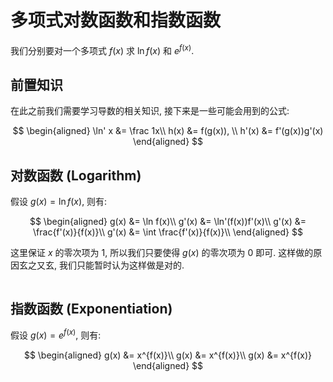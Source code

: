 # 多项式对数函数和指数函数

我们分别要对一个多项式 $f(x)$ 求 $\ln f(x)$ 和 $e^{f(x)}$.

## 前置知识

在此之前我们需要学习导数的相关知识, 接下来是一些可能会用到的公式:

$$
\begin{aligned}
\ln' x &= \frac 1x\\
h(x) &= f(g(x)), \\
h'(x) &= f'(g(x))g'(x)
\end{aligned}
$$

## 对数函数 (Logarithm)

假设 $g(x) = \ln f(x)$, 则有:

$$
\begin{aligned}
g(x) &= \ln f(x)\\
g'(x) &= \ln'(f(x))f'(x)\\
g'(x) &= \frac{f'(x)}{f(x)}\\
g'(x) &= \int \frac{f'(x)}{f(x)}\\
\end{aligned}
$$

这里保证 $x$ 的零次项为 $1$, 所以我们只要使得 $g(x)$ 的零次项为 $0$ 即可. 这样做的原因玄之又玄, 我们只能暂时认为这样做是对的.

```cpp

```

## 指数函数 (Exponentiation)

假设 $g(x) = e^{f(x)}$, 则有:

$$
\begin{aligned}
g(x) &= x^{f(x)}\\
g(x) &= x^{f(x)}\\
g(x) &= x^{f(x)}
\end{aligned}
$$